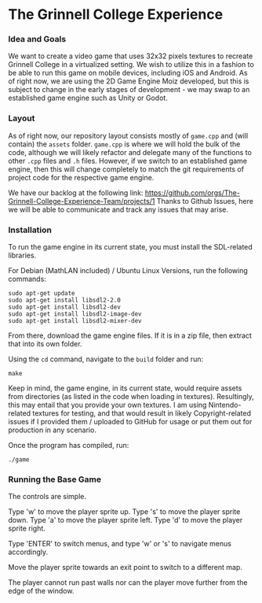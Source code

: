 # The Grinnell College Experience

### Idea and Goals
We want to create a video game that uses 32x32 pixels textures to recreate Grinnell College in a virtualized setting. We wish to utilize this in a fashion to be able to run this game on mobile devices, including iOS and Android. As of right now, we are using the 2D Game Engine Moiz developed, but this is subject to change in the early stages of development - we may swap to an established game engine such as Unity or Godot.

### Layout
As of right now, our repository layout consists mostly of `game.cpp` and (will contain) the `assets` folder. `game.cpp` is where we will hold the bulk of the code, although we will likely refactor and delegate many of the functions to other `.cpp` files and `.h` files. However, if we switch to an established game engine, then this will change completely to match the git requirements of project code for the respective game engine.

We have our backlog at the following link: https://github.com/orgs/The-Grinnell-College-Experience-Team/projects/1
Thanks to Github Issues, here we will be able to communicate and track any issues that may arise.

### Installation

To run the game engine in its current state, you must install the SDL-related libraries.

For Debian (MathLAN included) / Ubuntu Linux Versions, run the following commands:

```
sudo apt-get update
sudo apt-get install libsdl2-2.0
sudo apt-get install libsdl2-dev
sudo apt-get install libsdl2-image-dev
sudo apt-get install libsdl2-mixer-dev
```
From there, download the game engine files. If it is in a zip file, then extract that into its own folder.

Using the `cd` command, navigate to the `build` folder and run:

```
make
```

Keep in mind, the game engine, in its current state, would require assets from directories (as listed in the code when loading in textures). Resultingly, this may entail that you provide your own textures. I am using Nintendo-related textures for testing, and that would result in likely Copyright-related issues if I provided them / uploaded to GitHub for usage or put them out for production in any scenario.

Once the program has compiled, run:

```
./game
```

### Running the Base Game 

The controls are simple.

Type 'w' to move the player sprite up.
Type 's' to move the player sprite down.
Type 'a' to move the player sprite left.
Type 'd' to move the player sprite right.

Type 'ENTER' to switch menus, and type 'w' or 's' to navigate menus accordingly.

Move the player sprite towards an exit point to switch to a different map.

The player cannot run past walls nor can the player move further from the edge of the window.
